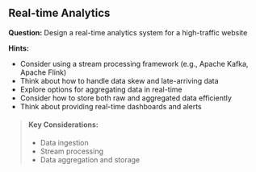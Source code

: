 
## Real-time Analytics

**Question:** Design a real-time analytics system for a high-traffic website

**Hints:**
- Consider using a stream processing framework (e.g., Apache Kafka, Apache Flink)
- Think about how to handle data skew and late-arriving data
- Explore options for aggregating data in real-time
- Consider how to store both raw and aggregated data efficiently
- Think about providing real-time dashboards and alerts

> #### Key Considerations:
> - Data ingestion
> - Stream processing
> - Data aggregation and storage
